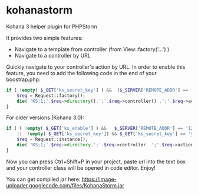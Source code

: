 kohanastorm
===========

Kohana 3 helper plugin for PHPStorm

It provides two simple features:

- Navigate to a template from controller (from View::factory('...') )
- Navigate to a controller by URL

Quickly navigate to your controller's action by URL.
In order to enable this feature, you need to add the following code in the end of your boostrap.php:

```php
if ( !empty( $_GET['ks_secret_key'] ) &&  ($_SERVER['REMOTE_ADDR'] == '127.0.0.1' || $_GET['ks_secret_key'] == 'your Secret Key' ) ){
    $req = Request::factory();
    die( 'KS;1;'.$req->directory().';'.$req->controller() .';'.$req->action() );
}
```

For older versions (Kohana 3.0):

```php
if ( ( !empty( $_GET['ks_enable'] ) &&   $_SERVER['REMOTE_ADDR'] == '127.0.0.1' )
    ||  !empty( $_GET['ks_secret_key']) && $_GET['ks_secret_key'] == 'your secret key' ) {
    $req = Request::instance();
    die( 'KS;1;'.$req->directory.';'.$req->controller .';'.$req->action );
}
```

Now you can press Ctrl+Shift+P in your project, paste url into the text box and your controller class will be opened in code editor.
Enjoy!

You can get compiled jar here: https://image-uploader.googlecode.com/files/KohanaStorm.jar
